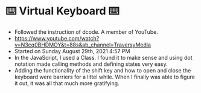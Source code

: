 # ⌨️ Virtual Keyboard ⌨️
- Followed the instruction of dcode. A member of YouTube.
- https://www.youtube.com/watch?v=N3cq0BHDMOY&t=88s&ab_channel=TraversyMedia
- Started on Sunday August 29th, 2021 4:57 PM
- In the JavaScript, I used a Class. I found it to make sense and using dot notation made calling methods and defining states very easy.
- Adding the functionality of the shift key and how to open and close the keyboard were barriers for a littel while. When I finally was able to figure it out, it was all that much more gratifying.

